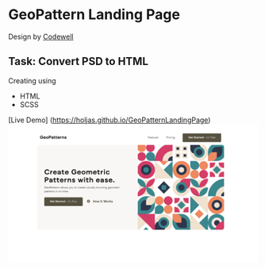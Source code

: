 # GeoPattern Landing Page

Design by <a href="https://dribbble.com/search/codewell" target="_blank">Codewell </a>

## Task: Convert PSD to HTML

Creating using

- HTML
- SCSS

[Live Demo] (https://holjas.github.io/GeoPatternLandingPage)
<img src="./assets/GeoLandingPageDesktop.png" alt="desktop layout for codewell landing page design">
